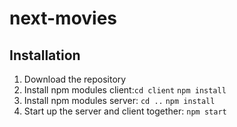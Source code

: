 # next-movies

## Installation
1. Download the repository
2. Install npm modules client:`cd client`
                              `npm install`
3. Install npm modules server: `cd ..`
                               `npm install`
4. Start up the server and client together: `npm start`
